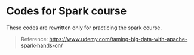 # Codes for Spark course

These codes are rewritten only for practicing the spark course.

> Reference: https://www.udemy.com/taming-big-data-with-apache-spark-hands-on/
